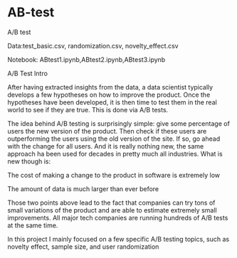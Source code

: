 # AB-test
A/B test

Data:test_basic.csv, randomization.csv, novelty_effect.csv

Notebook: ABtest1.ipynb,ABtest2.ipynb,ABtest3.ipynb

A/B Test Intro

After having extracted insights from the data, a data scientist typically develops a few hypotheses on how to improve the product. Once the hypotheses have been developed, it is then time to test them in the real world to see if they are true. This is done via A/B tests.

The idea behind A/B testing is surprisingly simple: give some percentage of users the new version of the product. Then check if these users are outperforming the users using the old version of the site. If so, go ahead with the change for all users. And it is really nothing new, the same approach ha been used for decades in pretty much all industries. What is new though is:

The cost of making a change to the product in software is extremely low

The amount of data is much larger than ever before

Those two points above lead to the fact that companies can try tons of small variations of the product and are able to estimate extremely small improvements. All major tech companies are running hundreds of A/B tests at the same time.

In this project I mainly focused on  a few specific A/B testing topics, such as novelty effect, sample size, and user randomization
